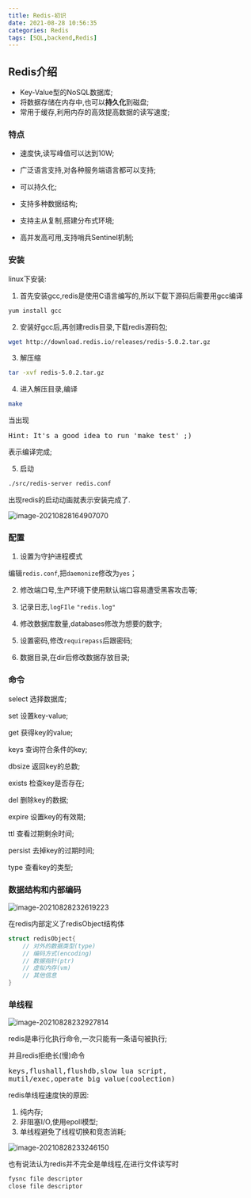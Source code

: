 ```yaml
---
title: Redis-初识
date: 2021-08-28 10:56:35
categories: Redis
tags: [SQL,backend,Redis]
---
```


## Redis介绍

- Key-Value型的NoSQL数据库;
- 将数据存储在内存中,也可以**持久化**到磁盘;
- 常用于缓存,利用内存的高效提高数据的读写速度;

### 特点

- 速度快,读写峰值可以达到10W;
- 广泛语言支持,对各种服务端语言都可以支持;
- 可以持久化;
- 支持多种数据结构;
- 支持主从复制,搭建分布式环境;

- 高并发高可用,支持哨兵Sentinel机制;

### 安装

linux下安装:

1. 首先安装gcc,redis是使用C语言编写的,所以下载下源码后需要用gcc编译

```bash
yum install gcc
```

2. 安装好gcc后,再创建redis目录,下载redis源码包;

```bash
wget http://download.redis.io/releases/redis-5.0.2.tar.gz
```

3. 解压缩

```bash
tar -xvf redis-5.0.2.tar.gz
```

4. 进入解压目录,编译

```bash
make
```

当出现

<pre>
Hint: It's a good idea to run 'make test' ;)
</pre>

表示编译完成;

5. 启动

```bash
./src/redis-server redis.conf
```

出现redis的启动动画就表示安装完成了.

![image-20210828164907070](https://gitee.com/cao_ziqiang/img/raw/master/20210828164907.png)

### 配置

1. 设置为守护进程模式

编辑`redis.conf`,把`daemonize`修改为`yes`；

2. 修改端口号,生产环境下使用默认端口容易遭受黑客攻击等;

3. 记录日志,`logFIle` `"redis.log"`
4. 修改数据库数量,databases修改为想要的数字;
5. 设置密码,修改`requirepass`后跟密码;
6. 数据目录,在dir后修改数据存放目录;

### 命令

select	 选择数据库;

set		   设置key-value;

get		   获得key的value;

keys	    查询符合条件的key;

dbsize	返回key的总数;

exists	  检查key是否存在;

del		   删除key的数据;

expire	 设置key的有效期;

ttl			 查看过期剩余时间;

persist    去掉key的过期时间;

type		查看key的类型;

### 数据结构和内部编码

![image-20210828232619223](https://gitee.com/cao_ziqiang/img/raw/master/20210828232619.png)

在redis内部定义了redisObject结构体

```c
struct redisObject{
	// 对外的数据类型(type)
	// 编码方式(encoding)
	// 数据指针(ptr)
	// 虚拟内存(vm)
	// 其他信息
}
```

### 单线程

![image-20210828232927814](https://gitee.com/cao_ziqiang/img/raw/master/20210828232927.png)

redis是串行化执行命令,一次只能有一条语句被执行;

并且redis拒绝长(慢)命令

<pre>
keys,flushall,flushdb,slow lua script,
mutil/exec,operate big value(coolection)
</pre>



redis单线程速度快的原因:

1. 纯内存;
2. 非阻塞I/O,使用epoll模型;
3. 单线程避免了线程切换和竞态消耗;

![image-20210828233246150](https://gitee.com/cao_ziqiang/img/raw/master/20210828233246.png)

也有说法认为redis并不完全是单线程,在进行文件读写时

```c
fysnc file descriptor
close file descriptor
```

